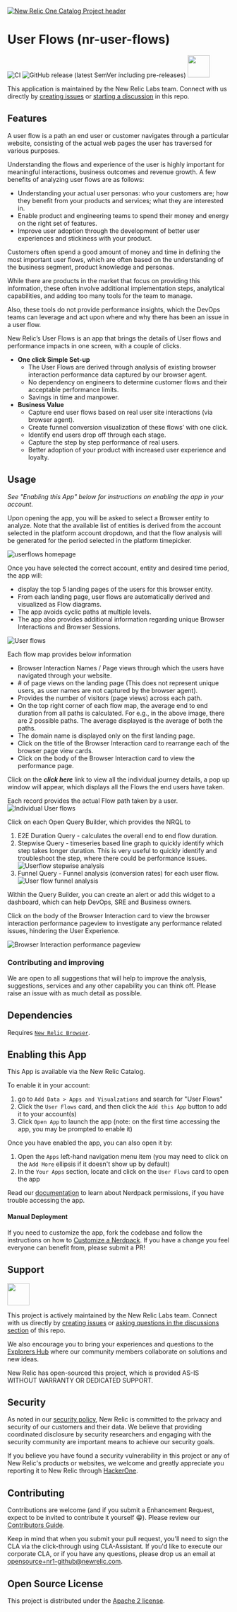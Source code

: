 [![New Relic One Catalog Project header](https://github.com/newrelic/opensource-website/raw/master/src/images/categories/New_Relic_One_Catalog_Project.png)](https://opensource.newrelic.com/oss-category/#new-relic-one-catalog-project)

# User Flows (nr-user-flows)

![CI](https://github.com/newrelic/nr-user-flows/workflows/CI/badge.svg) ![GitHub release (latest SemVer including pre-releases)](https://img.shields.io/github/v/release/newrelic/nr-user-flows?include_prereleases&sort=semver) 
<a href="https://github.com/newrelic?q=nrlabs-viz&amp;type=all&amp;language=&amp;sort="><img src="https://user-images.githubusercontent.com/1786630/214122263-7a5795f6-f4e3-4aa0-b3f5-2f27aff16098.png" height=50 /></a>

This application is maintained by the New Relic Labs team. Connect with us directly by [creating issues](../../issues) or [starting a discussion](../../discussions) in this repo.

## Features

A user flow is a path an end user or customer navigates through a particular website, consisting of the actual web pages the user has traversed for various purposes.

Understanding the flows and experience of the user is highly important for meaningful interactions, business outcomes and revenue growth. A few benefits of analyzing user flows are as follows:
* Understanding your actual user personas: who your customers are; how they benefit from your products and services; what they are interested in.
* Enable product and engineering teams to spend their money and energy on the right set of features.
* Improve user adoption through the development of better user experiences and stickiness with your product.

Customers often spend a good amount of money and time in defining the most important user flows, which are often based on the understanding of the business segment, product knowledge and personas.

While there are products in the market that focus on providing this information, these often involve additional implementation steps, analytical capabilities, and adding too many tools for the team to manage. 

Also, these tools do not provide performance insights, which the DevOps teams can leverage and act upon where and why there has been an issue in a user flow.

New Relic’s User Flows is an app that brings the details of User flows and performance impacts in one screen, with a couple of clicks. 

* **One click Simple Set-up**
    * The User Flows are derived through analysis of existing browser interaction performance data captured by our browser agent.
    * No dependency on engineers to determine customer flows and their acceptable performance limits.
    * Savings in time and manpower.
* **Business Value**
    * Capture end user flows based on real user site interactions (via browser agent).
    * Create funnel conversion visualization of these flows’ with one click.
    * Identify end users drop off through each stage.
    * Capture the step by step performance of real users.
    * Better adoption of your product with increased user experience and loyalty.

## Usage

_See "Enabling this App" below for instructions on enabling the app in your account._

Upon opening the app, you will be asked to select a Browser entity to analyze. Note that the available list of entities is derived from the account selected in the platform account dropdown, and that the flow analysis will be generated for the period selected in the platform timepicker.

![userflows homepage](catalog/screenshots/userflows_02_homepage.png)

Once you have selected the correct account, entity and desired time period, the app will:
* display the top 5 landing pages of the users for this browser entity. 
* From each landing page, user flows are automatically derived and visualized as Flow diagrams.
* The app avoids cyclic paths at multiple levels.
* The app also provides additional information regarding unique Browser Interactions and Browser Sessions.

![User flows](catalog/screenshots/userflows_03_userflow_withdetails.png)

Each flow map provides below information
* Browser Interaction Names / Page views through which the users have navigated through your website.
* \# of page views on the landing page (This does not represent unique users, as user names are not captured by the browser agent).
* Provides the number of visitors (page views) across each path.
* On the top right corner of each flow map, the average end to end duration from all paths is calculated. For e.g., in the above image, there are 2 possible paths. The average displayed is the average of both the paths.
* The domain name is displayed only on the first landing page.
* Click on the title of the Browser Interaction card to rearrange each of the browser page view cards.
* Click on the body of the Browser Interaction card to view the performance page.

Click on the ***click here*** link to view all the individual journey details, a pop up window will appear, which displays all the Flows the end users have taken.

Each record provides the actual Flow path taken by a user.
![Individual User flows](catalog/screenshots/userflows_04_flowspopup.png)

Click on each Open Query Builder, which provides the NRQL to
1. E2E Duration Query - calculates the overall end to end flow duration. 
2. Stepwise Query - timeseries based line graph to quickly identify which step takes longer duration. This is very useful to quickly identify and troubleshoot the step, where there could be performance issues. ![Userflow stepwise analysis](catalog/screenshots/userflows_06_stepwise.png)
3. Funnel Query - Funnel analysis (conversion rates) for each user flow. ![User flow funnel analysis](catalog/screenshots/userflows_07_funnelanalysis.png)

Within the Query Builder, you can create an alert or add this widget to a dashboard, which can help DevOps, SRE and Business owners.

Click on the body of the Browser Interaction card to view the browser interaction performance pageview to investigate any performance related issues, hindering the User Experience.

![Browser Interaction performance pageview](catalog/screenshots/userflows_08_pageview.png)


### Contributing and improving
We are open to all suggestions that will help to improve the analysis, suggestions, services and any other capability you can think off. Please raise an issue with as much detail as possible.

## Dependencies

Requires [`New Relic Browser`](https://newrelic.com/platform/browser-monitoring).

## Enabling this App

This App is available via the New Relic Catalog. 

To enable it in your account: 
1. go to `Add Data > Apps and Visualzations` and search for "User Flows"
2. Click the `User Flows` card, and then click the `Add this App` button to add it to your account(s)
3. Click `Open App` to launch the app (note: on the first time accessing the app, you may be prompted to enable it)

Once you have enabled the app, you can also open it by:
1. Open the `Apps` left-hand navigation menu item (you may need to click on the `Add More` ellipsis if it doesn't show up by default)
2. In the `Your Apps` section, locate and click on the `User Flows` card to open the app 

Read our [documentation](https://developer.newrelic.com/build-apps/permission-manage-apps/) to learn about Nerdpack permissions, if you have trouble accessing the app.

#### Manual Deployment
If you need to customize the app, fork the codebase and follow the instructions on how to [Customize a Nerdpack](https://developer.newrelic.com/build-apps/customize-nerdpack). If you have a change you feel everyone can benefit from, please submit a PR!

## Support

<a href="https://github.com/newrelic?q=nrlabs-viz&amp;type=all&amp;language=&amp;sort="><img src="https://user-images.githubusercontent.com/1786630/214122263-7a5795f6-f4e3-4aa0-b3f5-2f27aff16098.png" height=50 /></a>

This project is actively maintained by the New Relic Labs team. Connect with us directly by [creating issues](../../issues) or [asking questions in the discussions section](../../discussions) of this repo.

We also encourage you to bring your experiences and questions to the [Explorers Hub](https://discuss.newrelic.com) where our community members collaborate on solutions and new ideas.

New Relic has open-sourced this project, which is provided AS-IS WITHOUT WARRANTY OR DEDICATED SUPPORT.

## Security

As noted in our [security policy](https://github.com/newrelic/nr1-github/security/policy), New Relic is committed to the privacy and security of our customers and their data. We believe that providing coordinated disclosure by security researchers and engaging with the security community are important means to achieve our security goals.

If you believe you have found a security vulnerability in this project or any of New Relic's products or websites, we welcome and greatly appreciate you reporting it to New Relic through [HackerOne](https://hackerone.com/newrelic).

## Contributing

Contributions are welcome (and if you submit a Enhancement Request, expect to be invited to contribute it yourself :grin:). Please review our [Contributors Guide](CONTRIBUTING.md).

Keep in mind that when you submit your pull request, you'll need to sign the CLA via the click-through using CLA-Assistant. If you'd like to execute our corporate CLA, or if you have any questions, please drop us an email at opensource+nr1-github@newrelic.com.

## Open Source License

This project is distributed under the [Apache 2 license](LICENSE).

